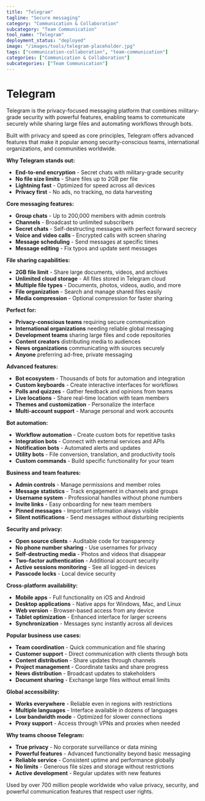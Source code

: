 ```yaml
---
title: "Telegram"
tagline: "Secure messaging"
category: "Communication & Collaboration"
subcategory: "Team Communication"
tool_name: "Telegram"
deployment_status: "deployed"
image: "/images/tools/telegram-placeholder.jpg"
tags: ["communication-collaboration", "team-communication"]
categories: ["Communication & Collaboration"]
subcategories: ["Team Communication"]
---
```


# Telegram

Telegram is the privacy-focused messaging platform that combines military-grade security with powerful features, enabling teams to communicate securely while sharing large files and automating workflows through bots.

Built with privacy and speed as core principles, Telegram offers advanced features that make it popular among security-conscious teams, international organizations, and communities worldwide.

**Why Telegram stands out:**
- **End-to-end encryption** - Secret chats with military-grade security
- **No file size limits** - Share files up to 2GB per file
- **Lightning fast** - Optimized for speed across all devices
- **Privacy first** - No ads, no tracking, no data harvesting

**Core messaging features:**
- **Group chats** - Up to 200,000 members with admin controls
- **Channels** - Broadcast to unlimited subscribers
- **Secret chats** - Self-destructing messages with perfect forward secrecy
- **Voice and video calls** - Encrypted calls with screen sharing
- **Message scheduling** - Send messages at specific times
- **Message editing** - Fix typos and update sent messages

**File sharing capabilities:**
- **2GB file limit** - Share large documents, videos, and archives
- **Unlimited cloud storage** - All files stored in Telegram cloud
- **Multiple file types** - Documents, photos, videos, audio, and more
- **File organization** - Search and manage shared files easily
- **Media compression** - Optional compression for faster sharing

**Perfect for:**
- **Privacy-conscious teams** requiring secure communication
- **International organizations** needing reliable global messaging
- **Development teams** sharing large files and code repositories
- **Content creators** distributing media to audiences
- **News organizations** communicating with sources securely
- **Anyone** preferring ad-free, private messaging

**Advanced features:**
- **Bot ecosystem** - Thousands of bots for automation and integration
- **Custom keyboards** - Create interactive interfaces for workflows
- **Polls and quizzes** - Gather feedback and opinions from teams
- **Live locations** - Share real-time location with team members
- **Themes and customization** - Personalize the interface
- **Multi-account support** - Manage personal and work accounts

**Bot automation:**
- **Workflow automation** - Create custom bots for repetitive tasks
- **Integration bots** - Connect with external services and APIs
- **Notification bots** - Automated alerts and updates
- **Utility bots** - File conversion, translation, and productivity tools
- **Custom commands** - Build specific functionality for your team

**Business and team features:**
- **Admin controls** - Manage permissions and member roles
- **Message statistics** - Track engagement in channels and groups
- **Username system** - Professional handles without phone numbers
- **Invite links** - Easy onboarding for new team members
- **Pinned messages** - Important information always visible
- **Silent notifications** - Send messages without disturbing recipients

**Security and privacy:**
- **Open source clients** - Auditable code for transparency
- **No phone number sharing** - Use usernames for privacy
- **Self-destructing media** - Photos and videos that disappear
- **Two-factor authentication** - Additional account security
- **Active sessions monitoring** - See all logged-in devices
- **Passcode locks** - Local device security

**Cross-platform availability:**
- **Mobile apps** - Full functionality on iOS and Android
- **Desktop applications** - Native apps for Windows, Mac, and Linux
- **Web version** - Browser-based access from any device
- **Tablet optimization** - Enhanced interface for larger screens
- **Synchronization** - Messages sync instantly across all devices

**Popular business use cases:**
- **Team coordination** - Quick communication and file sharing
- **Customer support** - Direct communication with clients through bots
- **Content distribution** - Share updates through channels
- **Project management** - Coordinate tasks and share progress
- **News distribution** - Broadcast updates to stakeholders
- **Document sharing** - Exchange large files without email limits

**Global accessibility:**
- **Works everywhere** - Reliable even in regions with restrictions
- **Multiple languages** - Interface available in dozens of languages
- **Low bandwidth mode** - Optimized for slower connections
- **Proxy support** - Access through VPNs and proxies when needed

**Why teams choose Telegram:**
- **True privacy** - No corporate surveillance or data mining
- **Powerful features** - Advanced functionality beyond basic messaging
- **Reliable service** - Consistent uptime and performance globally
- **No limits** - Generous file sizes and storage without restrictions
- **Active development** - Regular updates with new features

Used by over 700 million people worldwide who value privacy, security, and powerful communication features that respect user rights.
